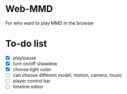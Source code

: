 # Web-MMD

For who want to play MMD in the browser

# To-do list
- [x] play/pause
- [x] turn on/off shawdow
- [x] choose light color
- [ ] can choose different model, motion, camera, music
- [ ] player control bar
- [ ] timeline editor
